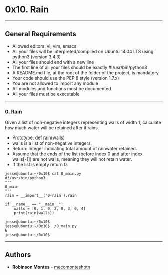 # 0x10. Rain

---
## General Requirements
*    Allowed editors: vi, vim, emacs
*    All your files will be interpreted/compiled on Ubuntu 14.04 LTS using python3 (version 3.4.3)
*    All your files should end with a new line
*    The first line of all your files should be exactly #!/usr/bin/python3
*    A README.md file, at the root of the folder of the project, is mandatory
*    Your code should use the PEP 8 style (version 1.7.x)
*    You are not allowed to import any module
*    All modules and functions must be documented
*    All your files must be executable

---
### [0. Rain](./0-rain.py)
Given a list of non-negative integers representing walls of width 1, calculate how much water will be retained after it rains.
*    Prototype: def rain(walls)
*    walls is a list of non-negative integers.
*    Return: Integer indicating total amount of rainwater retained.
*    Assume that the ends of the list (before index 0 and after index walls[-1]) are not walls, meaning they will not retain water.
*    If the list is empty return 0.
```
jesse@ubuntu:~/0x10$ cat 0_main.py
#!/usr/bin/python3
"""
0_main
"""
rain = __import__('0-rain').rain

if __name__ == "__main__":
    walls = [0, 1, 0, 2, 0, 3, 0, 4]
    print(rain(walls))

jesse@ubuntu:~/0x10$ 
jesse@ubuntu:~/0x10$ ./0_main.py
6
jesse@ubuntu:~/0x10$ 
```
---
## Authors

* **Robinson Montes** - [mecomonteshbtn](https://github.com/mecomontes)
